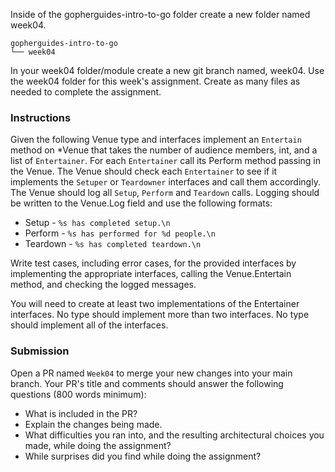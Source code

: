 Inside of the gopherguides-intro-to-go folder create a new folder named week04.

```
gopherguides-intro-to-go
└── week04
```
In your week04 folder/module create a new git branch named, week04. Use the week04 folder for this week's assignment. Create as many files as needed to complete the assignment.

### Instructions
Given the following Venue type and interfaces implement an `Entertain` method on *Venue that takes the number of audience members, int, and a list of `Entertainer`. For each `Entertainer` call its Perform method passing in the Venue. The Venue should check each `Entertainer` to see if it implements the `Setuper` or `Teardowner` interfaces and call them accordingly. The Venue should log all `Setup`, `Perform` and `Teardown` calls. Logging should be written to the Venue.Log field and use the following formats:

- Setup - `%s has completed setup.\n`
- Perform - `%s has performed for %d people.\n`
- Teardown - `%s has completed teardown.\n`

Write test cases, including error cases, for the provided interfaces by implementing the appropriate interfaces, calling the Venue.Entertain method, and checking the logged messages.

You will need to create at least two implementations of the Entertainer interfaces. No type should implement more than two interfaces. No type should implement all of the interfaces.

### Submission
Open a PR named `Week04` to merge your new changes into your main branch. Your PR's title and comments should answer the following questions (800 words minimum):

- What is included in the PR?
- Explain the changes being made.
- What difficulties you ran into, and the resulting architectural choices you made, while doing the assignment?
- While surprises did you find while doing the assignment?